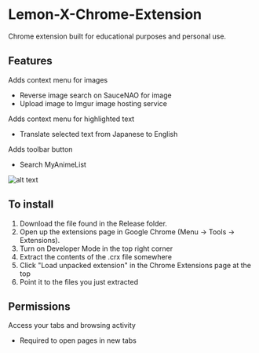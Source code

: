 Lemon-X-Chrome-Extension
========================
Chrome extension built for educational purposes and personal use.

Features
------------
Adds context menu for images
- Reverse image search on SauceNAO for image
- Upload image to Imgur image hosting service

Adds context menu for highlighted text
- Translate selected text from Japanese to English

Adds toolbar button
- Search MyAnimeList
 
![alt text](https://dl.dropboxusercontent.com/u/15765996/Images/Lemon%20X%20Chrome%20Extension/2014-03-09_23-22-55.png "")

To install
------------
1. Download the file found in the Release folder.
2. Open up the extensions page in Google Chrome (Menu -> Tools -> Extensions).
3. Turn on Developer Mode in the top right corner
4. Extract the contents of the .crx file somewhere
5. Click "Load unpacked extension" in the Chrome Extensions page at the top
6. Point it to the files you just extracted

Permissions
-----------------
Access your tabs and browsing activity
- Required to open pages in new tabs
